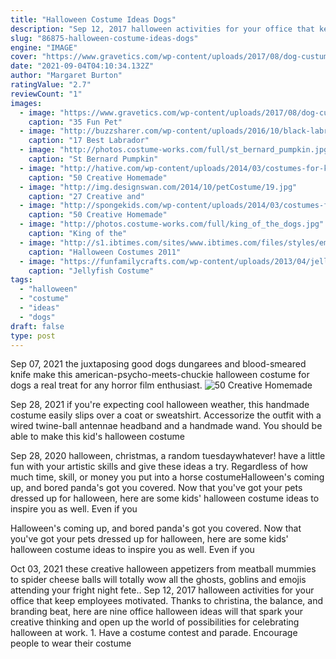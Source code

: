 ```yaml
---
title: "Halloween Costume Ideas Dogs"
description: "Sep 12, 2017 halloween activities for your office that keep employees motivated. Thanks to christina, the balance, and branding beat, here are nine office halloween ideas will that spark your creative thinking and open up the world of possibilities for celebrating halloween at work. 1. Have a costume contest and parade. Encourage people to wear their costume"
slug: "86875-halloween-costume-ideas-dogs"
engine: "IMAGE"
cover: "https://www.gravetics.com/wp-content/uploads/2017/08/dog-custumes-halloween.jpg"
date: "2021-09-04T04:10:34.132Z"
author: "Margaret Burton"
ratingValue: "2.7"
reviewCount: "1"
images:
  - image: "https://www.gravetics.com/wp-content/uploads/2017/08/dog-custumes-halloween.jpg"
    caption: "35 Fun Pet"
  - image: "http://buzzsharer.com/wp-content/uploads/2016/10/black-labrador-costume.jpg"
    caption: "17 Best Labrador"
  - image: "http://photos.costume-works.com/full/st_bernard_pumpkin.jpg"
    caption: "St Bernard Pumpkin"
  - image: "http://hative.com/wp-content/uploads/2014/03/costumes-for-kids/37-little-mummies-kid-costume.jpg"
    caption: "50 Creative Homemade"
  - image: "http://img.designswan.com/2014/10/petCostume/19.jpg"
    caption: "27 Creative and"
  - image: "http://spongekids.com/wp-content/uploads/2014/03/costumes-for-kids/41-peacock-kid-costume-idea.jpg"
    caption: "50 Creative Homemade"
  - image: "http://photos.costume-works.com/full/king_of_the_dogs.jpg"
    caption: "King of the"
  - image: "http://s1.ibtimes.com/sites/www.ibtimes.com/files/styles/embed/public/2011/10/29/181766-scary-halloween-costumes.jpg"
    caption: "Halloween Costumes 2011"
  - image: "https://funfamilycrafts.com/wp-content/uploads/2013/04/jellyfish_costume.jpg"
    caption: "Jellyfish Costume"
tags:
  - "halloween"
  - "costume"
  - "ideas"
  - "dogs"
draft: false
type: post
---
```


Sep 07, 2021 the juxtaposing good dogs dungarees and blood-smeared knife make this american-psycho-meets-chuckie halloween costume for dogs a real treat for any horror film enthusiast.
![50 Creative Homemade](http://spongekids.com/wp-content/uploads/2014/03/costumes-for-kids/41-peacock-kid-costume-idea.jpg "50 Creative Homemade")

Sep 28, 2021 if you&#39;re expecting cool halloween weather, this handmade costume easily slips over a coat or sweatshirt. Accessorize the outfit with a wired twine-ball antennae headband and a handmade wand. You should be able to make this kid&#39;s halloween costume
<!--inArticleAds-->

<!--galleryOne-->

Sep 28, 2020 halloween, christmas, a random tuesdaywhatever! have a little fun with your artistic skills and give these ideas a try. Regardless of how much time, skill, or money you put into a horse costumeHalloween's coming up, and bored panda's got you covered. Now that you've got your pets dressed up for halloween, here are some kids' halloween costume ideas to inspire you as well. Even if you
<!--inArticleAds-->

<!--galleryTwo-->

Halloween's coming up, and bored panda's got you covered. Now that you've got your pets dressed up for halloween, here are some kids' halloween costume ideas to inspire you as well. Even if you
<!--galleryThree-->

Oct 03, 2021 these creative halloween appetizers  from meatball mummies to spider cheese balls  will totally wow all the ghosts, goblins and emojis attending your fright night fete.. Sep 12, 2017 halloween activities for your office that keep employees motivated. Thanks to christina, the balance, and branding beat, here are nine office halloween ideas will that spark your creative thinking and open up the world of possibilities for celebrating halloween at work. 1. Have a costume contest and parade. Encourage people to wear their costume